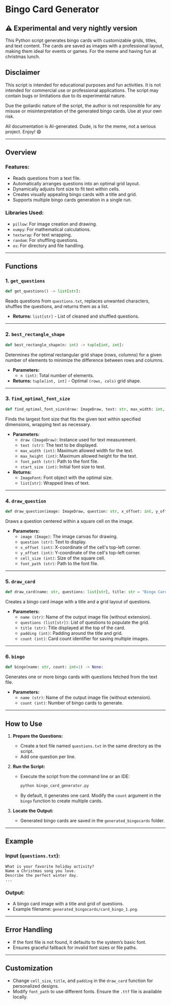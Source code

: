 # Bingo Card Generator

## :warning: Experimental and very nightly version

This Python script generates bingo cards with customizable grids, titles, and text content. The cards are saved as images with a professional layout, making them ideal for events or games. For the meme and having fun at christmas lunch.


## Disclaimer
This script is intended for educational purposes and fun activities. It is not intended for commercial use or professional applications. The script may contain bugs or limitations due to its experimental nature. 

Due the goliardic nature of the script, the author is not responsible for any misuse or misinterpretation of the generated bingo cards. Use at your own risk.

All documentation is AI-generated. Dude, is for the meme, not a serious project. Enjoy! :smile:


---

## Overview

### Features:
- Reads questions from a text file.
- Automatically arranges questions into an optimal grid layout.
- Dynamically adjusts font size to fit text within cells.
- Creates visually appealing bingo cards with a title and grid.
- Supports multiple bingo cards generation in a single run.

### Libraries Used:
- `pillow`: For image creation and drawing.
- `numpy`: For mathematical calculations.
- `textwrap`: For text wrapping.
- `random`: For shuffling questions.
- `os`: For directory and file handling.

---

## Functions

### 1. **`get_questions`**
```python
def get_questions() -> list[str]:
```
Reads questions from `questions.txt`, replaces unwanted characters, shuffles the questions, and returns them as a list.

- **Returns:** `list[str]` - List of cleaned and shuffled questions.

---

### 2. **`best_rectangle_shape`**
```python
def best_rectangle_shape(n: int) -> tuple[int, int]:
```
Determines the optimal rectangular grid shape (rows, columns) for a given number of elements to minimize the difference between rows and columns.

- **Parameters:**
  - `n (int)`: Total number of elements.
- **Returns:** `tuple[int, int]` - Optimal `(rows, cols)` grid shape.

---

### 3. **`find_optimal_font_size`**
```python
def find_optimal_font_size(draw: ImageDraw, text: str, max_width: int, max_height: int, font_path: str ="arial.ttf", start_size: int=24) -> tuple[ImageFont, list[str]]:
```
Finds the largest font size that fits the given text within specified dimensions, wrapping text as necessary.

- **Parameters:**
  - `draw (ImageDraw)`: Instance used for text measurement.
  - `text (str)`: The text to be displayed.
  - `max_width (int)`: Maximum allowed width for the text.
  - `max_height (int)`: Maximum allowed height for the text.
  - `font_path (str)`: Path to the font file.
  - `start_size (int)`: Initial font size to test.
- **Returns:** 
  - `ImageFont`: Font object with the optimal size.
  - `list[str]`: Wrapped lines of text.

---

### 4. **`draw_question`**
```python
def draw_question(image: ImageDraw, question: str, x_offset: int, y_offset: int, cell_size: int, font_path: str="roboto.ttf") -> None:
```
Draws a question centered within a square cell on the image.

- **Parameters:**
  - `image (Image)`: The image canvas for drawing.
  - `question (str)`: Text to display.
  - `x_offset (int)`: X-coordinate of the cell's top-left corner.
  - `y_offset (int)`: Y-coordinate of the cell's top-left corner.
  - `cell_size (int)`: Size of the square cell.
  - `font_path (str)`: Path to the font file.

---

### 5. **`draw_card`**
```python
def draw_card(name: str, questions: list[str], title: str = "Bingo Card", padding: int = 20, count: int = 1) -> None:
```
Creates a bingo card image with a title and a grid layout of questions.

- **Parameters:**
  - `name (str)`: Name of the output image file (without extension).
  - `questions (list[str])`: List of questions to populate the grid.
  - `title (str)`: Title displayed at the top of the card.
  - `padding (int)`: Padding around the title and grid.
  - `count (int)`: Card count identifier for saving multiple images.

---

### 6. **`bingo`**
```python
def bingo(name: str, count: int=1) -> None:
```
Generates one or more bingo cards with questions fetched from the text file.

- **Parameters:**
  - `name (str)`: Name of the output image file (without extension).
  - `count (int)`: Number of bingo cards to generate.

---

## How to Use

1. **Prepare the Questions:**
   - Create a text file named `questions.txt` in the same directory as the script.
   - Add one question per line.

2. **Run the Script:**
   - Execute the script from the command line or an IDE:
     ```bash
     python bingo_card_generator.py
     ```
   - By default, it generates one card. Modify the `count` argument in the `bingo` function to create multiple cards.

3. **Locate the Output:**
   - Generated bingo cards are saved in the `generated_bingocards` folder.

---

## Example

### Input (`questions.txt`):
```text
What is your favorite holiday activity?
Name a Christmas song you love.
Describe the perfect winter day.
...
```

### Output:
- A bingo card image with a title and grid of questions.
- Example filename: `generated_bingocards/card_bingo_1.png`.

---

## Error Handling
- If the font file is not found, it defaults to the system’s basic font.
- Ensures graceful fallback for invalid font sizes or file paths.

---

## Customization
- Change `cell_size`, `title`, and `padding` in the `draw_card` function for personalized designs.
- Modify `font_path` to use different fonts. Ensure the `.ttf` file is available locally.

